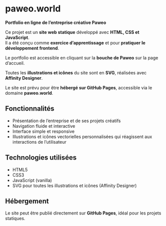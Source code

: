 # paweo.world
**Portfolio en ligne de l’entreprise créative Paweo**

Ce projet est un **site web statique** développé avec **HTML, CSS et JavaScript**.  
Il a été conçu comme **exercice d’apprentissage** et pour **pratiquer le développement frontend**.

Le portfolio est accessible en cliquant sur la **bouche de Paweo** sur la page d’accueil.

Toutes les **illustrations et icônes** du site sont en **SVG**, réalisées avec **Affinity Designer**.

Le site est prévu pour être **hébergé sur GitHub Pages**, accessible via le domaine **paweo.world**.

## Fonctionnalités
- Présentation de l’entreprise et de ses projets créatifs
- Navigation fluide et interactive
- Interface simple et responsive
- Illustrations et icônes vectorielles personnalisées qui réagissent aux interactions de l’utilisateur

## Technologies utilisées
- HTML5
- CSS3
- JavaScript (vanilla)
- SVG pour toutes les illustrations et icônes (Affinity Designer)

## Hébergement
Le site peut être publié directement sur **GitHub Pages**, idéal pour les projets statiques.

